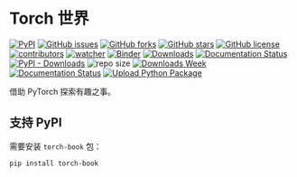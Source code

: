 # Torch 世界

[![PyPI][pypi-badge]][pypi-link]
[![GitHub issues][issue-badge]][issue-link]
[![GitHub forks][fork-badge]][fork-link]
[![GitHub stars][star-badge]][star-link]
[![GitHub license][license-badge]][license-link]
[![contributors][contributor-badge]][contributor-link]
[![watcher][watcher-badge]][watcher-link]
[![Binder][binder-badge]][binder-link]
[![Downloads][download-badge]][download-link]
[![Documentation Status][status-badge]][status-link]
[![PyPI - Downloads][install-badge]][install-link]
![repo size](https://img.shields.io/github/repo-size/xinetzone/torch-book.svg)
[![Downloads Week](https://pepy.tech/badge/torch-book/week)](https://pepy.tech/project/torch-book)
[![Documentation Status][rtd-badge]][rtd-link]
[![Upload Python Package][upload-python-package-badge]][upload-python-package-link]

借助 PyTorch 探索有趣之事。

[upload-python-package-badge]: https://github.com/xinetzone/torch-book/actions/workflows/python-publish.yml/badge.svg
[upload-python-package-link]: https://github.com/xinetzone/torch-book/actions/workflows/python-publish.yml
[pypi-badge]: https://img.shields.io/pypi/v/torch-book.svg
[pypi-link]: https://pypi.org/project/torch-book/
[issue-badge]: https://img.shields.io/github/issues/xinetzone/torch-book
[issue-link]: https://github.com/xinetzone/torch-book/issues
[fork-badge]: https://img.shields.io/github/forks/xinetzone/torch-book
[fork-link]: https://github.com/xinetzone/torch-book/network
[star-badge]: https://img.shields.io/github/stars/xinetzone/torch-book
[star-link]: https://github.com/xinetzone/torch-book/stargazers
[license-badge]: https://img.shields.io/github/license/xinetzone/torch-book
[license-link]: https://github.com/xinetzone/torch-book/LICENSE
[contributor-badge]: https://img.shields.io/github/contributors/xinetzone/torch-book
[contributor-link]: https://github.com/xinetzone/torch-book/contributors
[watcher-badge]: https://img.shields.io/github/watchers/xinetzone/torch-book
[watcher-link]: https://github.com/xinetzone/torch-book/watchers
[binder-badge]: https://mybinder.org/badge_logo.svg
[binder-link]: https://mybinder.org/v2/gh/xinetzone/torch-book/main
[install-badge]: https://img.shields.io/pypi/dw/torch-book?label=pypi%20installs
[install-link]: https://pypistats.org/packages/torch-book
[status-badge]: https://readthedocs.org/projects/torch-book/badge/?version=latest
[status-link]: https://torch-book.readthedocs.io/zh/latest/?badge=latest
[download-badge]: https://pepy.tech/badge/torch-book
[download-link]: https://pepy.tech/project/torch-book
[rtd-badge]: https://readthedocs.org/projects/torch-book/badge/?version=latest
[rtd-link]: https://torch-book.readthedocs.io/zh/latest/?badge=latest

## 支持 PyPI

需要安装 `torch-book` 包：

```shell
pip install torch-book
```
